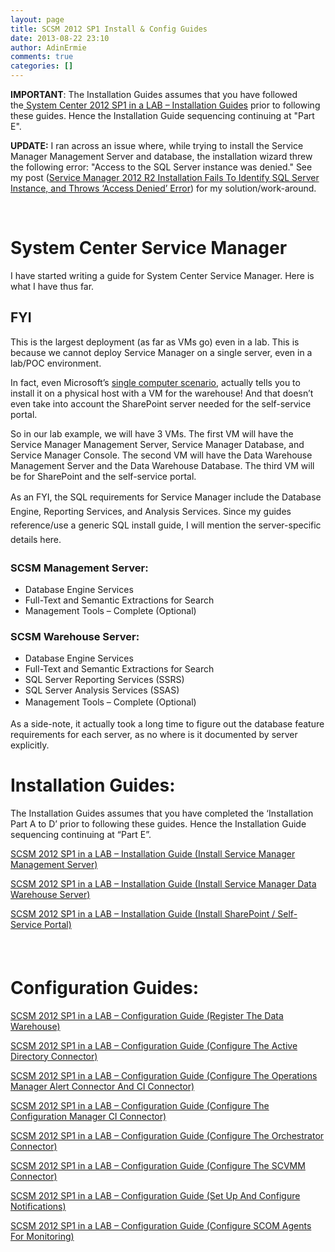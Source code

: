 ```yaml
---
layout: page
title: SCSM 2012 SP1 Install & Config Guides
date: 2013-08-22 23:10
author: AdinErmie
comments: true
categories: []
---
```

<strong>IMPORTANT</strong>: The Installation Guides assumes that you have followed the<a title="System Center 2012 SP1 in a LAB – Installation Guides" href="http://adinermie.com/lab-environment/system-center-2012-sp1-in-a-lab-installation-guides/"> System Center 2012 SP1 in a LAB – Installation Guides</a> prior to following these guides. Hence the Installation Guide sequencing continuing at "Part E".

<strong>UPDATE:</strong> I ran across an issue where, while trying to install the Service Manager Management Server and database, the installation wizard threw the following error: "Access to the SQL Server instance was denied." See my post (<a title="Service Manager 2012 R2 Installation Fails To Identify SQL Server Instance, and Throws ‘Access Denied’ Error" href="http://adinermie.com/service-manager-2012-r2-installation-fails-to-identify-sql-server-instance-and-throws-access-denied-error/" target="_blank" rel="bookmark">Service Manager 2012 R2 Installation Fails To Identify SQL Server Instance, and Throws ‘Access Denied’ Error</a>) for my solution/work-around.

&nbsp;
<h1>System Center Service Manager</h1>
I have started writing a guide for System Center Service Manager. Here is what I have thus far.
<h2>FYI</h2>
This is the largest deployment (as far as VMs go) even in a lab. This is because we cannot deploy Service Manager on a single server, even in a lab/POC environment.

In fact, even Microsoft’s <a href="http://technet.microsoft.com/en-us/library/hh914183.aspx">single computer scenario</a>, actually tells you to install it on a physical host with a VM for the warehouse! And that doesn’t even take into account the SharePoint server needed for the self-service portal.

So in our lab example, we will have 3 VMs. The first VM will have the Service Manager Management Server, Service Manager Database, and Service Manager Console. The second VM will have the Data Warehouse Management Server and the Data Warehouse Database. The third VM will be for SharePoint and the self-service portal.

<span style="font-style: inherit; line-height: 1.625;">As an FYI, the SQL requirements for Service Manager include the Database Engine, Reporting Services, and Analysis Services. </span><span style="font-style: inherit; line-height: 1.625;">Since my guides reference/use a generic SQL install guide, I will mention the server-specific details here.</span>
<h3>SCSM Management Server:</h3>
<ul>
	<li>Database Engine Services</li>
	<li>Full-Text and Semantic Extractions for Search</li>
	<li>Management Tools – Complete (Optional)</li>
</ul>
<h3>SCSM Warehouse Server:</h3>
<ul>
	<li>Database Engine Services</li>
	<li>Full-Text and Semantic Extractions for Search</li>
	<li>SQL Server Reporting Services (SSRS)</li>
	<li>SQL Server Analysis Services (SSAS)</li>
	<li><span style="font-style: inherit; line-height: 1.625;">Management Tools – Complete (Optional)</span></li>
</ul>
As a side-note, it actually took a long time to figure out the database feature requirements for each server, as no where is it documented by server explicitly.
<h1>Installation Guides:</h1>
The Installation Guides assumes that you have completed the ‘Installation Part A to D’ prior to following these guides. Hence the Installation Guide sequencing continuing at “Part E”.

<a title="SCSM 2012 SP1 in a LAB – Installation Guide (Install Service Manager Management Server)" href="http://adinermie.com/scsm-2012-sp1-in-a-lab-installation-guide-install-service-manager-management-server/" target="_blank">SCSM 2012 SP1 in a LAB – Installation Guide (Install Service Manager Management Server)</a>

<a title="SCSM 2012 SP1 in a LAB – Installation Guide (Install Service Manager Data Warehouse Server)" href="http://adinermie.com/scsm-2012-sp1-in-a-lab-installation-guide-install-service-manager-data-warehouse-server/" target="_blank">SCSM 2012 SP1 in a LAB – Installation Guide (Install Service Manager Data Warehouse Server)</a>

<a title="SCSM 2012 SP1 in a LAB – Installation Guide (Install SharePoint / Self-Service Portal)" href="http://adinermie.com/scsm-2012-sp1-in-a-lab-installation-guide-install-sharepoint-self-service-portal/" target="_blank">SCSM 2012 SP1 in a LAB – Installation Guide (Install SharePoint / Self-Service Portal)</a>

<span style="color: #000000; font-weight: bold; font-style: inherit; line-height: 1.625;"> </span>
<h1>Configuration Guides:</h1>
<a title="SCSM 2012 SP1 in a LAB – Configuration Guide (Register The Data Warehouse)" href="http://adinermie.com/scsm-2012-sp1-in-a-lab-configuration-guide-register-the-data-warehouse/" target="_blank">SCSM 2012 SP1 in a LAB – Configuration Guide (Register The Data Warehouse)</a>

<a title="SCSM 2012 SP1 in a LAB – Configuration Guide (Configure the Active Directory Connector)" href="http://adinermie.com/scsm-2012-sp1-in-a-lab-configuration-guide-configure-the-active-directory-connector/" target="_blank">SCSM 2012 SP1 in a LAB – Configuration Guide (Configure The Active Directory Connector)</a>

<a title="SCSM 2012 SP1 in a LAB – Configuration Guide (Configure The Operations Manager Alert Connector And CI Connector)" href="http://adinermie.com/scsm-2012-sp1-in-a-lab-configuration-guide-configure-the-operations-manager-alert-connector-and-ci-connector/" target="_blank">SCSM 2012 SP1 in a LAB – Configuration Guide (Configure The Operations Manager Alert Connector And CI Connector)</a>

<a title="SCSM 2012 SP1 in a LAB – Configuration Guide (Configure the Configuration Manager CI Connector)" href="http://adinermie.com/scsm-2012-sp1-in-a-lab-configuration-guide-configure-the-configuration-manager-ci-connector/" target="_blank">SCSM 2012 SP1 in a LAB – Configuration Guide (Configure The Configuration Manager CI Connector)</a>

<a title="SCSM 2012 SP1 in a LAB – Configuration Guide (Configure the Orchestrator Connector)" href="http://adinermie.com/scsm-2012-sp1-in-a-lab-configuration-guide-configure-the-orchestrator-connector/" target="_blank">SCSM 2012 SP1 in a LAB – Configuration Guide (Configure The Orchestrator Connector)</a>

<a title="SCSM 2012 SP1 in a LAB – Configuration Guide (Configure the SCVMM Connector)" href="http://adinermie.com/scsm-2012-sp1-in-a-lab-configuration-guide-configure-the-scvmm-connector/" target="_blank">SCSM 2012 SP1 in a LAB – Configuration Guide (Configure The SCVMM Connector)</a>

<a title="SCSM 2012 SP1 in a LAB – Configuration Guide (Set Up and Configure Notifications)" href="http://adinermie.com/scsm-2012-sp1-in-a-lab-configuration-guide-set-up-and-configure-notifications/" target="_blank">SCSM 2012 SP1 in a LAB – Configuration Guide (Set Up And Configure Notifications)</a>

<a title="SCSM 2012 SP1 in a LAB – Configuration Guide (Configure SCOM Agents for Monitoring)" href="http://adinermie.com/scsm-2012-sp1-in-a-lab-configuration-guide-configure-scom-agents-for-monitoring/" target="_blank">SCSM 2012 SP1 in a LAB – Configuration Guide (Configure SCOM Agents For Monitoring)</a>
